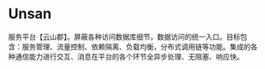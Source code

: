 # Unsan
服务平台【云山郡】。屏蔽各种访问数据库细节，数据访问的统一入口。目标包含：服务管理、流量控制、依赖隔离、负载均衡，分布式调用链等功能。集成的各种通信能力进行交互、消息在平台的各个环节全异步处理、无阻塞、响应快。

